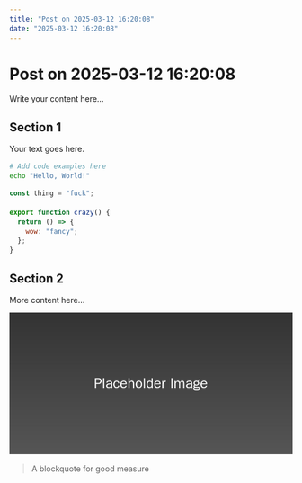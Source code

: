 ```yaml
---
title: "Post on 2025-03-12 16:20:08"
date: "2025-03-12 16:20:08"
---
```


# Post on 2025-03-12 16:20:08

Write your content here...

## Section 1

Your text goes here.

```bash
# Add code examples here
echo "Hello, World!"
```

```javascript
const thing = "fuck";

export function crazy() {
  return () => {
    wow: "fancy";
  };
}
```

## Section 2

More content here...

![Example Image](images/example.jpg)

> A blockquote for good measure
